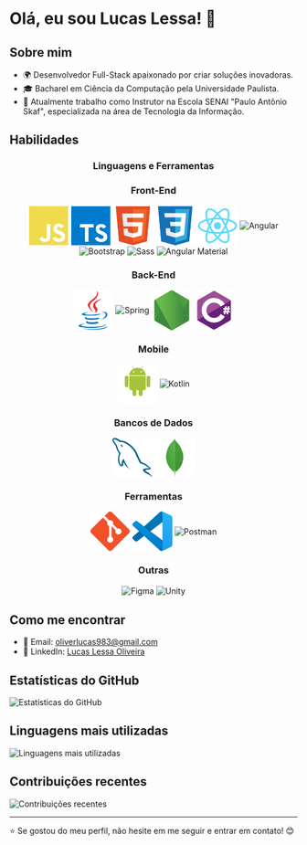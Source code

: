 # Olá, eu sou Lucas Lessa! 👋

## Sobre mim
- 🌍 Desenvolvedor Full-Stack apaixonado por criar soluções inovadoras.
- 🎓 Bacharel em Ciência da Computação pela Universidade Paulista.
- 💼 Atualmente trabalho como Instrutor na Escola SENAI "Paulo Antônio Skaf", especializada na área de Tecnologia da Informação.

## Habilidades
<div align="center" style="display: inline_block">
  
  ### Linguagens e Ferramentas
  
  <h3 align="center">Front-End</h3>
  <img align="center" alt="JavaScript" height="70" width="70" src="https://raw.githubusercontent.com/devicons/devicon/master/icons/javascript/javascript-plain.svg">
  <img align="center" alt="TypeScript" height="70" width="70" src="https://raw.githubusercontent.com/devicons/devicon/master/icons/typescript/typescript-plain.svg">
  <img align="center" alt="HTML5" height="70" width="70" src="https://raw.githubusercontent.com/devicons/devicon/master/icons/html5/html5-original.svg">
  <img align="center" alt="CSS3" height="70" width="70" src="https://raw.githubusercontent.com/devicons/devicon/master/icons/css3/css3-original.svg">
  <img align="center" alt="React" height="70" width="70" src="https://raw.githubusercontent.com/devicons/devicon/master/icons/react/react-original.svg">
  <img align="center" alt="Angular" height="70" width="70" src="https://cdn3.iconfinder.com/data/icons/logos-3/250/angular-512.png">
  <img align="center" alt="Bootstrap" height="70" width="70" src="https://cdn.jsdelivr.net/gh/devicons/devicon/icons/bootstrap/bootstrap-original.svg">
  <img align="center" alt="Sass" height="70" width="70" src="https://cdn.jsdelivr.net/gh/devicons/devicon/icons/sass/sass-original.svg">
  <img align="center" alt="Angular Material" height="70" width="70" src="https://cdn.jsdelivr.net/gh/devicons/devicon/icons/angularmaterial/angularmaterial-original.svg">
  
  <h3 align="center">Back-End</h3>
  <img align="center" alt="Java" height="70" width="70" src="https://raw.githubusercontent.com/devicons/devicon/master/icons/java/java-original.svg">
  <img align="center" alt="Spring" height="70" width="70" src="https://www.vectorlogo.zone/logos/springio/springio-icon.svg">
  <img align="center" alt="Node.js" height="70" width="70" src="https://raw.githubusercontent.com/devicons/devicon/master/icons/nodejs/nodejs-original.svg">
  <img align="center" alt="C#" height="70" width="70" src="https://raw.githubusercontent.com/devicons/devicon/master/icons/csharp/csharp-original.svg">
  
  <h3 align="center">Mobile</h3>
  <img align="center" alt="Java para Android" height="70" width="70" src="https://raw.githubusercontent.com/devicons/devicon/master/icons/android/android-original-wordmark.svg">
  <img align="center" alt="Kotlin" height="70" width="70" src="https://www.vectorlogo.zone/logos/kotlinlang/kotlinlang-icon.svg">
  
  <h3 align="center">Bancos de Dados</h3>
  <img align="center" alt="MySQL" height="70" width="70" src="https://raw.githubusercontent.com/devicons/devicon/master/icons/mysql/mysql-original.svg">
  <img align="center" alt="MongoDB" height="70" width="70" src="https://raw.githubusercontent.com/devicons/devicon/master/icons/mongodb/mongodb-original.svg">
  
  <h3 align="center">Ferramentas</h3>
  <img align="center" alt="Git" height="70" width="70" src="https://raw.githubusercontent.com/devicons/devicon/master/icons/git/git-original.svg">
  <img align="center" alt="VS Code" height="70" width="70" src="https://raw.githubusercontent.com/devicons/devicon/master/icons/vscode/vscode-original.svg">
  <img align="center" alt="Postman" height="70" width="70" src="https://cdn.jsdelivr.net/gh/devicons/devicon/icons/postman/postman-original.svg">
  
  <h3 align="center">Outras</h3>
  <img align="center" alt="Figma" height="70" width="70" src="https://www.vectorlogo.zone/logos/figma/figma-icon.svg">
  <img align="center" alt="Unity" height="70" width="70" src="https://cdn.jsdelivr.net/gh/devicons/devicon/icons/unity/unity-original.svg">
</div>

## Como me encontrar
- 📧 Email: oliverlucas983@gmail.com
- 🔗 LinkedIn: [Lucas Lessa Oliveira](https://www.linkedin.com/in/lucas-lessa-oliveira/)

## Estatísticas do GitHub
![Estatísticas do GitHub](https://github-readme-stats.vercel.app/api?username=lessa1717&show_icons=true&theme=dark)

## Linguagens mais utilizadas
![Linguagens mais utilizadas](https://github-readme-stats.vercel.app/api/top-langs/?username=lessa1717&layout=compact&theme=dark)

## Contribuições recentes
![Contribuições recentes](https://github-readme-streak-stats.herokuapp.com/?user=lessa1717&theme=dark)

---

⭐️ Se gostou do meu perfil, não hesite em me seguir e entrar em contato! 😊
